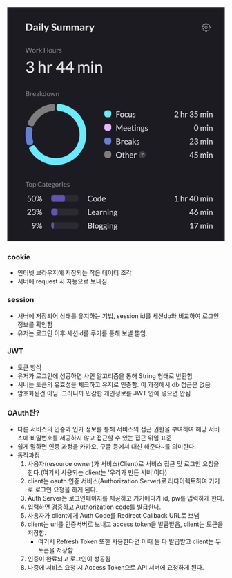<img src="/Tracking_Time/4_Apr/250413.png">

### cookie
- 인터넷 브라우저에 저장되는 작은 데이터 조각
- 서버에 request 시 자동으로 보내짐

### session
- 서버에 저장되어 상태를 유지하는 기법, session id를 세션db와 비교하여 로그인 정보를 확인함
- 유저는 로그인 이후 세션id를 쿠키를 통해 보낼 뿐임.

### JWT
- 토큰 방식
- 유저가 로그인에 성공하면 사인 알고리즘을 통해 String 형태로 반환함
- 서버는 토큰의 유효성을 체크하고 유저로 인증함. 이 과정에서 db 접근은 없음
- 암호화된건 아님..그러니까 민감한 개인정보를 JWT 안에 넣으면 안됨

### OAuth란?
- 다른 서비스의 인증과 인가 정보를 통해 서비스의 접근 권한을 부여하여 해당 서비스에 비밀번호를 제공하지 않고 접근할 수 있는 접근 위임 표준
- 쉽게 말하면 인증 과정을 카카오, 구글 등에서 대신 해준다~를 의미한다.
- 동작과정
  1. 사용자(resource owner)가 서비스(Client)로 서비스 접근 및 로그인 요청을 한다.(여기서 사용되는 client는 '우리가 만든 서버'이다)
  2. client는 oauth 인증 서비스(Authorization Server)로 리다이렉트하여 거기로 로그인 요청을 하게 된다.
  3. Auth Server는 로그인페이지를 제공하고 거기에다가 id, pw를 입력하게 한다.
  4. 입력하면 검증하고 Authorization code를 발급한다. 
  5. 사용자가 client에게 Auth Code를 Redirect Callback URL로 보냄
  6. client는 url를 인증서버로 보내고 access token을 발급받음, client는 토큰을 저장함.
     * 여기서 Refresh Token 또한 사용한다면 이때 둘 다 발급받고 client는 두 토큰을 저장함
  7. 인증이 완료되고 로그인이 성공됨
  8. 나중에 서비스 요청 시 Access Token으로 API 서버에 요청하게 된다.